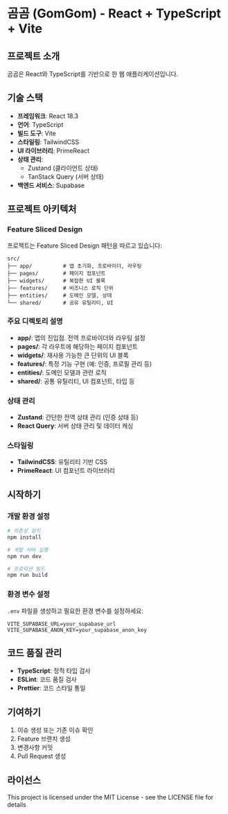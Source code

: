 # 곰곰 (GomGom) - React + TypeScript + Vite

## 프로젝트 소개

곰곰은 React와 TypeScript를 기반으로 한 웹 애플리케이션입니다.

## 기술 스택

- **프레임워크**: React 18.3
- **언어**: TypeScript
- **빌드 도구**: Vite
- **스타일링**: TailwindCSS
- **UI 라이브러리**: PrimeReact
- **상태 관리**:
    - Zustand (클라이언트 상태)
    - TanStack Query (서버 상태)
- **백엔드 서비스**: Supabase

## 프로젝트 아키텍처

### Feature Sliced Design

프로젝트는 Feature Sliced Design 패턴을 따르고 있습니다:

```
src/
├── app/          # 앱 초기화, 프로바이더, 라우팅
├── pages/        # 페이지 컴포넌트
├── widgets/      # 복잡한 UI 블록
├── features/     # 비즈니스 로직 단위
├── entities/     # 도메인 모델, 상태
└── shared/       # 공유 유틸리티, UI
```

### 주요 디렉토리 설명

- **app/**: 앱의 진입점. 전역 프로바이더와 라우팅 설정
- **pages/**: 각 라우트에 해당하는 페이지 컴포넌트
- **widgets/**: 재사용 가능한 큰 단위의 UI 블록
- **features/**: 특정 기능 구현 (예: 인증, 프로필 관리 등)
- **entities/**: 도메인 모델과 관련 로직
- **shared/**: 공통 유틸리티, UI 컴포넌트, 타입 등

### 상태 관리

- **Zustand**: 간단한 전역 상태 관리 (인증 상태 등)
- **React Query**: 서버 상태 관리 및 데이터 캐싱

### 스타일링

- **TailwindCSS**: 유틸리티 기반 CSS
- **PrimeReact**: UI 컴포넌트 라이브러리

## 시작하기

### 개발 환경 설정

```bash
# 의존성 설치
npm install

# 개발 서버 실행
npm run dev

# 프로덕션 빌드
npm run build
```

### 환경 변수 설정

`.env` 파일을 생성하고 필요한 환경 변수를 설정하세요:

```env
VITE_SUPABASE_URL=your_supabase_url
VITE_SUPABASE_ANON_KEY=your_supabase_anon_key
```

## 코드 품질 관리

- **TypeScript**: 정적 타입 검사
- **ESLint**: 코드 품질 검사
- **Prettier**: 코드 스타일 통일

## 기여하기

1. 이슈 생성 또는 기존 이슈 확인
2. Feature 브랜치 생성
3. 변경사항 커밋
4. Pull Request 생성

## 라이선스

This project is licensed under the MIT License - see the LICENSE file for details
